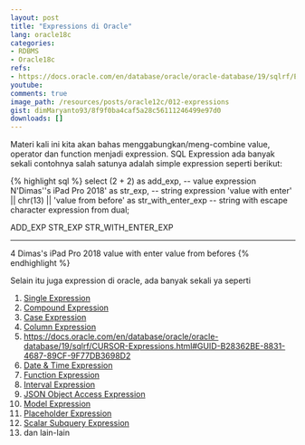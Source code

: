 ```yaml
---
layout: post
title: "Expressions di Oracle"
lang: oracle18c
categories:
- RDBMS
- Oracle18c
refs: 
- https://docs.oracle.com/en/database/oracle/oracle-database/19/sqlrf/Expressions.html#GUID-E7A5363C-AEE9-4809-99C1-1A9C6E3AE017
youtube: 
comments: true
image_path: /resources/posts/oracle12c/012-expressions
gist: dimMaryanto93/8f9f0ba4caf5a28c56111246499e97d0
downloads: []
---
```



Materi kali ini kita akan bahas menggabungkan/meng-combine value, operator dan function menjadi expression. SQL Expression ada banyak sekali contohnya salah satunya adalah simple expression seperti berikut:

{% highlight sql %}
select (2 + 2)                                   as add_exp,           -- value expression
       N'Dimas''s iPad Pro 2018'                 as str_exp,           -- string expression
       'value with enter' || chr(13) || 'value from before' as str_with_enter_exp -- string with escape character expression
from dual;

   ADD_EXP STR_EXP               STR_WITH_ENTER_EXP
---------- --------------------- ----------------------------------
4          Dimas's iPad Pro 2018 value with enter
value from befores
{% endhighlight %}

Selain itu juga expression di oracle, ada banyak sekali ya seperti

1. [Single Expression](https://docs.oracle.com/en/database/oracle/oracle-database/19/sqlrf/Simple-Expressions.html#GUID-0E033897-60FB-40D7-A5F3-498B0FCC31B0)
2. [Compound Expression](https://docs.oracle.com/en/database/oracle/oracle-database/19/sqlrf/Compound-Expressions.html#GUID-533C7BA0-C8B4-4323-81EA-1379657AF64A)
3. [Case Expression](https://docs.oracle.com/en/database/oracle/oracle-database/19/sqlrf/CASE-Expressions.html#GUID-CA29B333-572B-4E1D-BA64-851FABDBAE96)
4. [Column Expression](https://docs.oracle.com/en/database/oracle/oracle-database/19/sqlrf/Column-Expressions.html#GUID-B16B2D82-5D4B-485B-AE20-160EC0C7137A)
5. https://docs.oracle.com/en/database/oracle/oracle-database/19/sqlrf/CURSOR-Expressions.html#GUID-B28362BE-8831-4687-89CF-9F77DB3698D2
6. [Date & Time Expression](https://docs.oracle.com/en/database/oracle/oracle-database/19/sqlrf/Datetime-Expressions.html#GUID-F72A753A-98A4-4EBD-84E9-C014CE058384)
7. [Function Expression](https://docs.oracle.com/en/database/oracle/oracle-database/19/sqlrf/Function-Expressions.html#GUID-C47F0B7D-9058-481F-815E-A31FB21F3BD5)
8. [Interval Expression](https://docs.oracle.com/en/database/oracle/oracle-database/19/sqlrf/Interval-Expressions.html#GUID-EB9B5B5D-357B-494C-A237-153A2CF8425C)
9. [JSON Object Access Expression](https://docs.oracle.com/en/database/oracle/oracle-database/19/sqlrf/JSON-Object-Access-Expressions.html#GUID-09D1A154-335D-484E-A7A2-DA1983CD511C)
10. [Model Expression](https://docs.oracle.com/en/database/oracle/oracle-database/19/sqlrf/Model-Expressions.html#GUID-83D3FD56-8346-4D3F-A49E-5FE41FE19257)
11. [Placeholder Expression](https://docs.oracle.com/en/database/oracle/oracle-database/19/sqlrf/Placeholder-Expressions.html#GUID-B98B5394-A573-4BF8-9EC3-7B1BB1130553)
12. [Scalar Subquery Expression](https://docs.oracle.com/en/database/oracle/oracle-database/19/sqlrf/Scalar-Subquery-Expressions.html#GUID-475D80C3-C873-4475-AB1A-8837C5CF8CE4)
13. dan lain-lain
